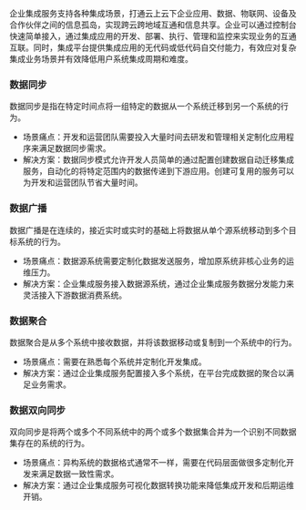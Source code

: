企业集成服务支持各种集成场景，打通云上云下企业应用、数据、物联网、设备及合作伙伴之间的信息孤岛，实现跨云跨地域互通和信息共享。企业可以通过控制台快速简单接入，通过集成应用的开发、部署、执行、管理和监控来实现业务的互通互联。同时，集成平台提供集成应用的无代码或低代码自交付能力，有效应对复杂集成业务场景并有效降低用户系统集成周期和难度。

### 数据同步  

数据同步是指在特定时间点将一组特定的数据从一个系统迁移到另一个系统的行为。

- 场景痛点：开发和运营团队需要投入大量时间去研发和管理相关定制化应用程序来满足数据同步需求。 
- 解决方案：数据同步模式允许开发人员简单的通过配置创建数据自动迁移集成服务，自动化的将特定范围内的数据传递到下游应用。创建可复用的服务可以为开发和运营团队节省大量时间。

### 数据广播

数据广播是在连续的，接近实时或实时的基础上将数据从单个源系统移动到多个目标系统的行为。

- 场景痛点：数据源系统需要定制化数据发送服务，增加原系统非核心业务的运维压力。
- 解决方案：企业集成服务接入数据源系统，通过企业集成服务数据分发能力来灵活接入下游数据消费系统。

### 数据聚合

数据聚合是从多个系统中接收数据，并将该数据移动或复制到一个系统中的行为。

- 场景痛点：需要在熟悉每个系统并定制化开发集成。
- 解决方案：通过企业集成服务配置接入多个系统，在平台完成数据的聚合以满足业务需求。

### 数据双向同步

双向同步是将两个或多个不同系统中的两个或多个数据集合并为一个识别不同数据集存在的系统的行为。

- 场景痛点：异构系统的数据格式通常不一样，需要在代码层面做很多定制化开发来满足数据一致性需求。
- 解决方案：通过企业集成服务可视化数据转换功能来降低集成开发和后期运维开销。
